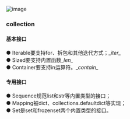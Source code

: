 
![image](https://github.com/user-attachments/assets/fd0c8918-6258-43df-8377-1178ec5af8fb)

### collection
#### 基本接口
● Iterable要支持for、拆包和其他迭代方式；\__iter\__    
● Sized要支持内置函数\__len\__   
● Container要支持in运算符。\__contain\__   
#### 专用接口
● Sequence规范list和str等内置类型的接口；   
● Mapping被dict、collections.defaultdict等实现；   
● Set是set和frozenset两个内置类型的接口。   

